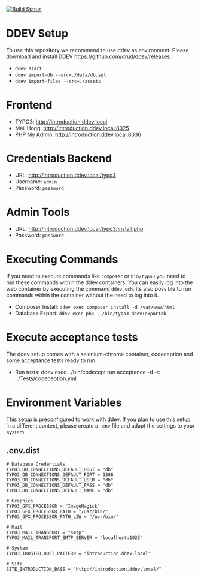 [![Build Status](https://travis-ci.org/cristianbuja/site-introduction.svg?branch=master)](https://travis-ci.org/benjaminkott/site-introduction)

# DDEV Setup

To use this repository we recommend to use ddev as environment. Please download
and install DDEV https://github.com/drud/ddev/releases.

* `ddev start`
* `ddev import-db --src=./data/db.sql`
* `ddev import-files --src=./assets`

# Frontend

* TYPO3: http://introduction.ddev.local
* Mail Hogg: http://introduction.ddev.local:8025
* PHP My Admin: http://introduction.ddev.local:8036

# Credentials Backend

* URL: http://introduction.ddev.local/typo3
* Username: `admin`
* Password: `password`

# Admin Tools

* URL: http://introduction.ddev.local/typo3/install.php
* Password: `password`

# Executing Commands

If you need to execute commands like `composer` or `bin/typo3` you need to run
these commands within the ddev containers. You can easily log into the web
container by executing the command `ddev ssh`. Its also possible to run commands
within the container without the need to log into it.

* Composer Install: `ddev exec composer install -d /var/www/html`
* Database Export: `ddev exec php ../bin/typo3 ddev:exportdb`

# Execute acceptance tests

The ddev setup comes with a selenium-chrome container, codeception and some
acceptance tests ready to run.

* Run tests: ddev exec ../bin/codecept run acceptance -d -c ../Tests/codeception.yml

# Environment Variables

This setup is preconfigured to work with ddev. If you plan to use this setup
in a different context, please create a `.env` file and adapt the settings
to your system.

## .env.dist

```
# Database Credentials
TYPO3_DB_CONNECTIONS_DEFAULT_HOST = "db"
TYPO3_DB_CONNECTIONS_DEFAULT_PORT = 3306
TYPO3_DB_CONNECTIONS_DEFAULT_USER = "db"
TYPO3_DB_CONNECTIONS_DEFAULT_PASS = "db"
TYPO3_DB_CONNECTIONS_DEFAULT_NAME = "db"

# Graphics
TYPO3_GFX_PROCESSOR = "ImageMagick"
TYPO3_GFX_PROCESSOR_PATH = "/usr/bin/"
TYPO3_GFX_PROCESSOR_PATH_LZW = "/usr/bin/"

# Mail
TYPO3_MAIL_TRANSPORT = "smtp"
TYPO3_MAIL_TRANSPORT_SMTP_SERVER = "localhost:1025"

# System
TYPO3_TRUSTED_HOST_PATTERN = "introduction.ddev.local"

# Site
SITE_INTRODUCTION_BASE = "http://introduction.ddev.local/"
```
